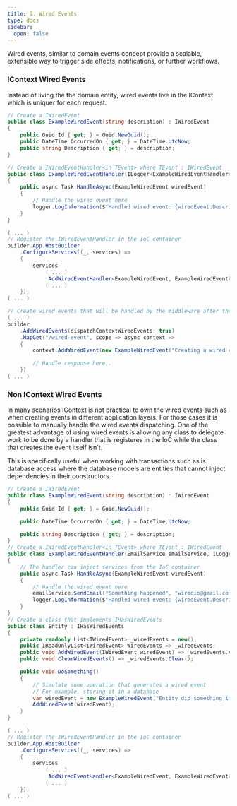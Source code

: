 ```yaml
---
title: 9. Wired Events
type: docs
sidebar:
  open: false
---
```


Wired events, similar to domain events concept provide a scalable, extensible way to trigger side effects, notifications, or further workflows. 

### IContext Wired Events

Instead of living the the domain entity, wired events live in the IContext which is uniquer for each request.

```csharp
// Create a IWiredEvent
public class ExampleWiredEvent(string description) : IWiredEvent
{
    public Guid Id { get; } = Guid.NewGuid();
    public DateTime OccurredOn { get; } = DateTime.UtcNow;
    public string Description { get; } = description;
}

// Create a IWiredEventHandler<in TEvent> where TEvent : IWiredEvent
public class ExampleWiredEventHandler(ILogger<ExampleWiredEventHandler> logger) : IWiredEventHandler<ExampleWiredEvent>
{
    public async Task HandleAsync(ExampleWiredEvent wiredEvent)
    {
        // Handle the wired event here
        logger.LogInformation($"Handled wired event: {wiredEvent.Description} at {wiredEvent.OccurredOn}");
    }
}

( ... )
// Register the IWiredEventHandler in the IoC container
builder.App.HostBuilder
    .ConfigureServices((_, services) =>
    {
        services
            ( ... )
            .AddWiredEventHandler<ExampleWiredEvent, ExampleWiredEventHandler>()
            ( ... )
    });
( ... )

// Create wired events that will be handled by the middleware after the request is processed
( ... )
builder
    .AddWiredEvents(dispatchContextWiredEvents: true)
    .MapGet("/wired-event", scope => async context =>
    {
        context.AddWiredEvent(new ExampleWiredEvent("Creating a wired event"));

        // Handle response here..
    })
( ... )
```

### Non IContext Wired Events

In many scenarios IContext is not practical to own the wired events such as when creating events in different application layers. For those cases it is possible to manually handle the wired events dispatching. One of the greatest advantage of using wired events is allowing any class to delegate work to be done by a handler that is registeres in the IoC while the class that creates the event itself isn't.

This is specifically useful when working with transactions such as is database access where the database models are entities that cannot inject dependencies in their constructors.

```csharp
// Create a IWiredEvent
public class ExampleWiredEvent(string description) : IWiredEvent
{
    public Guid Id { get; } = Guid.NewGuid();

    public DateTime OccurredOn { get; } = DateTime.UtcNow;

    public string Description { get; } = description;
}
// Create a IWiredEventHandler<in TEvent> where TEvent : IWiredEvent
public class ExampleWiredEventHandler(EmailService emailService, ILogger<ExampleWiredEventHandler> logger) : IWiredEventHandler<ExampleWiredEvent>
{
    // The handler can inject services from the IoC container
    public async Task HandleAsync(ExampleWiredEvent wiredEvent)
    {
        // Handle the wired event here
        emailService.SendEmail("Something happened", "wiredio@gmail.com");
        logger.LogInformation($"Handled wired event: {wiredEvent.Description} at {wiredEvent.OccurredOn}");
    }
}
// Create a class that implements IHasWiredEvents
public class Entity : IHasWiredEvents
{
    private readonly List<IWiredEvent> _wiredEvents = new();
    public IReadOnlyList<IWiredEvent> WiredEvents => _wiredEvents;
    public void AddWiredEvent(IWiredEvent wiredEvent) => _wiredEvents.Add(wiredEvent);
    public void ClearWiredEvents() => _wiredEvents.Clear();

    public void DoSomething()
    {
        // Simulate some operation that generates a wired event
        // For example, storing it in a database
        var wiredEvent = new ExampleWiredEvent("Entity did something important");
        AddWiredEvent(wiredEvent);
    }
}

( ... )
// Register the IWiredEventHandler in the IoC container
builder.App.HostBuilder
    .ConfigureServices((_, services) =>
    {
        services
            ( ... )
            .AddWiredEventHandler<ExampleWiredEvent, ExampleWiredEventHandler>()
            ( ... )
    });
( ... )


```